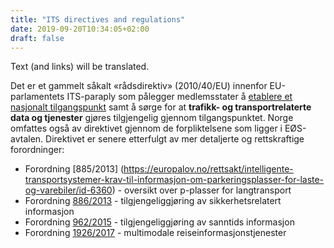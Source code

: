 ```yaml
---
title: "ITS directives and regulations"
date: 2019-09-20T10:34:05+02:00
draft: false
---
```

Text (and links) will be translated.

Det er et gammelt såkalt «rådsdirektiv» (2010/40/EU) innenfor EU-parlamentets ITS-paraply som pålegger medlemsstater å [etablere et nasjonalt tilgangspunkt](https://ec.europa.eu/transport/themes/its/road/action_plan/nap_en) samt å sørge for at **trafikk- og transportrelaterte data og tjenester** gjøres tilgjengelig gjennom tilgangspunktet. Norge omfattes også av direktivet gjennom de forpliktelsene som ligger i EØS-avtalen. Direktivet er senere etterfulgt av mer detaljerte og rettskraftige forordninger:

- Forordning [885/2013] (https://europalov.no/rettsakt/intelligente-transportsystemer-krav-til-informasjon-om-parkeringsplasser-for-laste-og-varebiler/id-6360) - oversikt over p-plasser for langtransport
- Forordning [886/2013](https://lovdata.no/dokument/SF/forskrift/2015-12-16-1692) - tilgjengeliggjøring av sikkerhetsrelatert informasjon
- Forordning [962/2015](https://lovdata.no/dokument/SF/forskrift/2016-12-15-1600) - tilgjengeliggjøring av sanntids informasjon
- Forordning [1926/2017](https://europalov.no/rettsakt/rammeverk-for-iverksetting-av-intelligente-transportsystemer-innen-veitransport-utfyllende/id-10179) - multimodale reiseinformasjonstjenester
